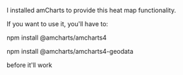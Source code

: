 I installed amCharts to provide this heat map functionality.

If you want to use it, you'll have to:

npm install @amcharts/amcharts4

npm install @amcharts/amcharts4-geodata

before it'll work